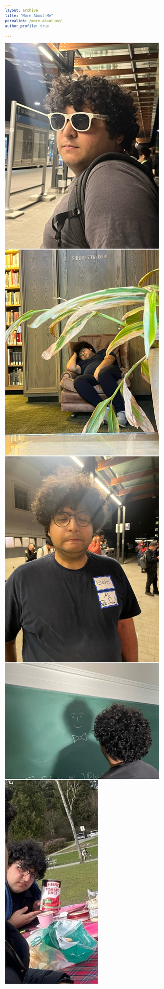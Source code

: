 ```yaml
---
layout: archive
title: "More About Me"
permalink: /more-about-me/
author_profile: true

---
```



<div class="image-grid">
    <img src="/images/ali2.jpg" alt="Image 1">
    <img src="/images/ali3.jpg" alt="Image 2">
    <img src="/images/ali4.jpg" alt="Image 3">
    <img src="/images/ali5.jpg" alt="Image 4">
    <img src="/images/ali1.jpg" alt="Image 5">
</div>